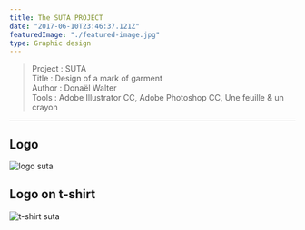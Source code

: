 ```yaml
---
title: The SUTA PROJECT
date: "2017-06-10T23:46:37.121Z"
featuredImage: "./featured-image.jpg"
type: Graphic design
---
```

>Project : SUTA<br>
>Title : Design of a mark of garment <br>
>Author : Donaël Walter <br>
>Tools : Adobe Illustrator CC, Adobe Photoshop CC, Une feuille & un crayon
----------------------------------------------------------
## Logo
![logo suta ](https://mir-s3-cdn-cf.behance.net/project_modules/disp/151d4a53912437.594646cb63c03.jpg)
## Logo on t-shirt
![t-shirt suta](https://mir-s3-cdn-cf.behance.net/project_modules/max_1200/947bfd53912437.594646cb64242.jpg)
